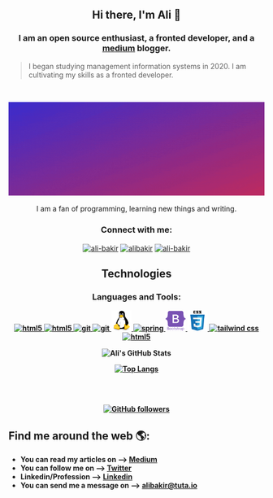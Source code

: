 
<h2 align="center"> Hi there, I'm Ali 👋 </h2>

<h3 align="center"> 
I am an open source enthusiast, a fronted developer, and a <a href="https://medium.com/@ali-bakir" target="_blank">medium</a> blogger.
 </h3>

>   I began studying management information systems in 2020. I am cultivating my skills as a fronted developer.
<br />

<p align="center">

<img src="/about-me.gif" alt="ali-bakir fronted engineer and blogger" />
</p>

<p align="center"> I am a fan of programming, learning new things and writing.</p>

<h3 align="center">Connect with me:</h3>
<p align="center">
<a href="https://www.hackerrank.com/alibakir" target="_blank"><img align="center" src="https://cdn3.iconfinder.com/data/icons/logos-and-brands-adobe/512/160_Hackerrank-512.png" alt="ali-bakir" height="30" width="30" /></a>
<a href="https://stackoverflow.com/users/20060788/alibakir" target="_blank"><img align="center" src="https://www.vectorlogo.zone/logos/stackoverflow/stackoverflow-icon.svg" alt="alibakir" height="30" width="30" /></a>
<a href="https://www.linkedin.com/in/ali-bakir/" target="_blank"><img align="center" src="https://www.vectorlogo.zone/logos/linkedin/linkedin-tile.svg" alt="ali-bakir" height="30" width="30" /></a>  
</p> 
  
<h2 align="center"><strong>Technologies<strong></h2>

</p>

<h3 align="center">Languages and Tools:</h3>
<p align="center"> <a href="https://www.javascript.com/" target="_blank" rel="noreferrer"> <img src="https://www.vectorlogo.zone/logos/javascript/javascript-icon.svg" alt="html5" width="40" height="40"/> </a><a href="https://reactjs.org/" target="_blank" rel="noreferrer"> <img src="https://www.vectorlogo.zone/logos/reactjs/reactjs-icon.svg" alt="html5" width="40" height="40"/> </a> <a href="https://www.java.com/tr/" target="_blank" rel="noreferrer"> <img src="https://www.vectorlogo.zone/logos/java/java-icon.svg" alt="git" width="40" height="40"</a> <a href="https://git-scm.com/" target="_blank" rel="noreferrer"> <img src="https://www.vectorlogo.zone/logos/git-scm/git-scm-icon.svg" alt="git" width="40" height="40"</a>  <a href="https://www.linux.org/" target="_blank" rel="noreferrer"> <img src="https://raw.githubusercontent.com/devicons/devicon/master/icons/linux/linux-original.svg" alt="linux" width="40" height="40"/> </a>  <a href="https://spring.io/" target="_blank" rel="noreferrer"> <img src="https://www.vectorlogo.zone/logos/springio/springio-icon.svg" alt="spring" width="40" height="40"/> </a>
 <a href="https://getbootstrap.com" target="_blank" rel="noreferrer"> <img src="https://raw.githubusercontent.com/devicons/devicon/master/icons/bootstrap/bootstrap-plain-wordmark.svg" alt="bootstrap" width="40" height="40"/> </a> <a href="https://www.w3schools.com/css/" target="_blank" rel="noreferrer"> <img src="https://raw.githubusercontent.com/devicons/devicon/master/icons/css3/css3-original-wordmark.svg" alt="css3" width="40" height="40"/> </a>  <a href="https://tailwindcss.com/ target="_blank" rel="noreferrer"> <img src="https://www.vectorlogo.zone/logos/tailwindcss/tailwindcss-icon.svg" alt="tailwind css" width="40" height="40"/> </a> <a href="https://www.python.org/" target="_blank" rel="noreferrer"> <img src="https://www.vectorlogo.zone/logos/python/python-icon.svg" alt="html5" width="40" height="40"/> </a> 

</p>





<p align="center">
<img align="center" src="https://github-readme-stats.vercel.app/api?username=ali-bakir&show_icons=true&locale=en&theme=github_dark" target="_blank" alt="Ali's GitHub Stats" /></p>

<div align="center">
  
[![Top Langs](https://github-readme-stats.vercel.app/api/top-langs/?username=ali-bakir&layout=compact&theme=github_dark)](https://github.com/ali-bakir/github-readme-stats)
  
<br />
<br />
 
  [![GitHub followers](https://img.shields.io/github/followers/ali-bakir?logo=GitHub&style=for-the-badge)](https://github.com/ali-bakir)  

 </div>

## Find me around the web 🌎:
- You can read my articles on  ⟶  <a href="https://medium.com/@ali-bakir" target="_blank">Medium</a> 
- You can follow me on  ⟶  <a href="https://twitter.com/reppocila" target="_blank">Twitter</a>
- Linkedin/Profession  ⟶  <a href="https://www.linkedin.com/in/ali-bakir/" target="_blank">Linkedin</a> 
- You can send me a message on  ⟶  <a class="line" target="_blank" href="mailto:alibakrr@protonmail.com">alibakir@tuta.io</a>


